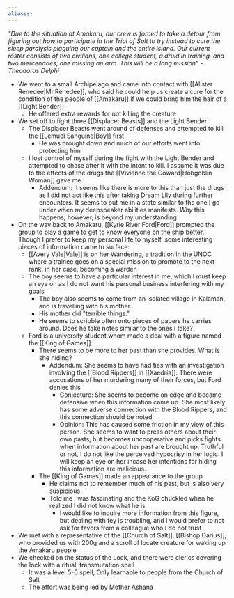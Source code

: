 ```yaml
---
aliases:
---
```

*"Due to the situation at Amakaru, our crew is forced to take a detour from figuring out how to participate in the Trial of Salt to try instead to cure the sleep paralysis plaguing our captain and the entire island. Our current roster consists of two civilians, one college student, a druid in training, and two mercenaries, one missing an arm. This will be a long mission" -Theodoros Delphi*

- We went to a small Archipelago and came into contact with [[Alister Renedee|Mr.Renedee]], who said he could help us create a cure for the condition of the people of [[Amakaru]] if we could bring him the hair of a [[Light Bender]]
	- He offered extra rewards for not killing the creature
- We set off to fight three [[Displacer Beasts]] and the Light Bender
	- The Displacer Beasts went around of defenses and attempted to kill the [[Lemuel Sanguine|Boy]] first
		- He was brought down and much of our efforts went into protecting him
	- I lost control of myself during the fight with the Light Bender and attempted to chase after it with the intent to kill. I assume it was due to the effects of the drugs the [[Vivienne the Coward|Hobgoblin Woman]] gave me
		- Addendum: It seems like there is more to this than just the drugs as I did not act like this after taking Dream Lily during further encounters. It seems to put me in a state similar to the one I go under when my deepspeaker abilities manifests. *Why* this happens, however, is beyond my understanding
-  On the way back to Amakaru, [[Kyrie River Ford|Ford]] prompted the group to play a game to get to know everyone on the ship better. Though I prefer to keep my personal life to myself, some interesting pieces of information came to surface:
	- [[Avery Vale|Vale]]  is on her Wandering, a tradition in the UNOC where a trainee goes on a special mission to promote to the next rank, in her case, becoming a warden
	- The boy seems to have a particular interest in me, which I must keep an eye on as I do not want his personal business interfering with my goals
		- The boy also seems to come from an isolated village in Kalaman, and is travelling with his mother. 
		- His mother did "terrible things."
		- He seems to scribble often onto pieces of papers he carries around. Does he take notes similar to the ones I take?
	- Ford is a university student whom made a deal with a figure named the [[King of Games]]
		- There seems to be more to her past than she provides. What is she hiding?
			- Addendum: She seems to have had ties with an investigation involving the [[Blood Rippers]] in [[Xaedria]].  There were accusations of her murdering many of their forces, but Ford denies this
				- Conjecture: She seems to become on edge and became defensive when this information came up. She most likely has some adverse connection with the Blood Rippers, and this connection should be noted
				- Opinion: This has caused some friction in my view of this person. She seems to want to press others about their own pasts, but becomes uncooperative and picks fights when information about her past are brought up. Truthful or not, I do not like the perceived hypocrisy in her logic. I will keep an eye on her incase her intentions for hiding this information are malicious. 
		- The [[King of Games]] made an appearance to the group
			- He claims not to remember much of his past, but is also very suspicious 
			- Told me I was fascinating and the KoG chuckled when he realized I did not know what he is
				- I would like to inquire more information from this figure, but dealing with fey is troubling, and I would prefer to not ask for favors from a colleague who I do not trust
-  We met with a representative of the [[Church of Salt]], [[Bishop Darius]], who provided us with 200g and a scroll of locate creature for waking up the Amakaru people
- We checked on the status of the Lock, and there were clerics covering the lock with a ritual, transmutation spell
	- It was a level 5-6 spell, Only learnable to people from the Church of Salt
	- The effort was being led by Mother Ashana
		
		